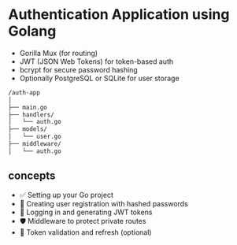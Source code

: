 # Authentication Application using Golang

- Gorilla Mux (for routing)
- JWT (JSON Web Tokens) for token-based auth
- bcrypt for secure password hashing
- Optionally PostgreSQL or SQLite for user storage

```bash
/auth-app
│
├── main.go
├── handlers/
│   └── auth.go
├── models/
│   └── user.go
├── middleware/
│   └── auth.go
```

## concepts
- ✅ Setting up your Go project
- 🔐 Creating user registration with hashed passwords
- 🔑 Logging in and generating JWT tokens
- 🛡️ Middleware to protect private routes
- 🔄 Token validation and refresh (optional)
